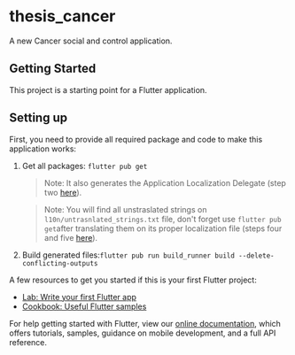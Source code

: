# thesis_cancer

A new Cancer social and control application.

## Getting Started

This project is a starting point for a Flutter application.

## Setting up

First, you need to provide all required package and code to make this application works:

1. Get all packages: `flutter pub get`

   > Note: It also generates the Application Localization Delegate (step two [here](https://flutter.dev/docs/development/accessibility-and-localization/internationalization#adding-your-own-localized-messages)).

   > Note: You will find all unstraslated strings on `l10n/untrasnlated_strings.txt` file, don't forget use `flutter pub get`after translating them on its proper localization file (steps four and five [here](https://flutter.dev/docs/development/accessibility-and-localization/internationalization#adding-your-own-localized-messages)).

2. Build generated files:`flutter pub run build_runner build --delete-conflicting-outputs`

A few resources to get you started if this is your first Flutter project:

- [Lab: Write your first Flutter app](https://flutter.dev/docs/get-started/codelab)
- [Cookbook: Useful Flutter samples](https://flutter.dev/docs/cookbook)

For help getting started with Flutter, view our
[online documentation](https://flutter.dev/docs), which offers tutorials,
samples, guidance on mobile development, and a full API reference.
